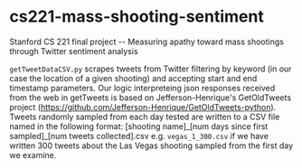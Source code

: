 # cs221-mass-shooting-sentiment
Stanford CS 221 final project -- Measuring apathy toward mass shootings through Twitter sentiment analysis

``getTweetDataCSV.py`` scrapes tweets from Twitter filtering by keyword (in our case the location of a given shooting) and accepting start and end timestamp parameters. Our logic interpreteing json responses received from the web in getTweets is based on Jefferson-Henrique's GetOldTweets project (https://github.com/Jefferson-Henrique/GetOldTweets-python). Tweets randomly sampled from each day tested are written to a CSV file named in the following format: [shooting name]\_[num days since first sampled]\_[num tweets collected].csv e.g. ``vegas_1_300.csv`` if we have written 300 tweets about the Las Vegas shooting sampled from the first day we examine.
